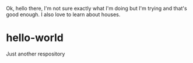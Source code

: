  

Ok, hello there, I'm not sure exactly what I'm doing
but I'm trying and that's good enough. I also love to 
learn about houses.



# hello-world
Just another respository
